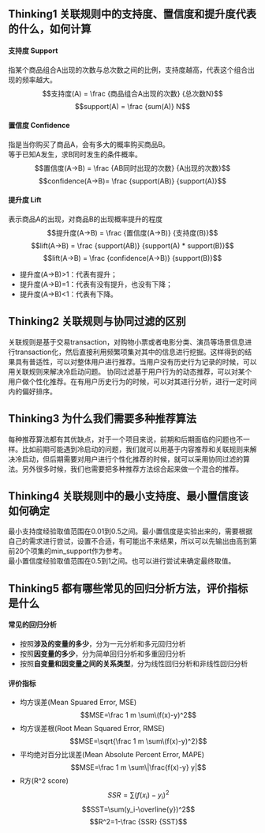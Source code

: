 ## Thinking1	关联规则中的支持度、置信度和提升度代表的什么，如何计算
#### 支持度 Support
指某个商品组合A出现的次数与总次数之间的比例，支持度越高，代表这个组合出现的频率越大。  
$$支持度(A) = \frac {商品组合A出现的次数} {总次数N}$$
$$support(A) = \frac {sum(A)} N$$

#### 置信度 Confidence
指是当你购买了商品A，会有多大的概率购买商品B。  
等于已知A发生，求B同时发生的条件概率。  
$$置信度(A→B) = \frac {AB同时出现的次数} {A出现的次数}$$
$$confidence(A→B)= \frac {support(AB)} {support(A)}$$

#### 提升度 Lift
表示商品A的出现，对商品B的出现概率提升的程度  
$$提升度(A→B) = \frac {置信度(A→B)} {支持度(B)}$$
$$lift(A→B) = \frac {support(AB)} {support(A) * support(B)}$$
$$lift(A→B) = \frac {confidence(A→B)} {support(B)}$$
- 提升度(A→B)>1：代表有提升；
- 提升度(A→B)=1：代表有没有提升，也没有下降；
- 提升度(A→B)<1：代表有下降。

## Thinking2	关联规则与协同过滤的区别
关联规则是基于交易transaction，对购物小票或者电影分类、演员等场景信息进行transaction化，然后直接利用频繁项集对其中的信息进行挖掘。这样得到的结果具有普适性，可以对整体用户进行推荐。当用户没有历史行为记录的时候，可以用关联规则来解决冷启动问题。
协同过滤基于用户行为的动态推荐，可以对某个用户做个性化推荐。在有用户历史行为的时候，可以对其进行分析，进行一定时间内的偏好排序。

## Thinking3	为什么我们需要多种推荐算法
每种推荐算法都有其优缺点，对于一个项目来说，前期和后期面临的问题也不一样。比如前期可能遇到冷启动的问题，我们就可以用基于内容推荐和关联规则来解决冷启动，但后期需要对用户进行个性化推荐的时候，就可以采用协同过滤的算法。另外很多时候，我们也需要把多种推荐方法综合起来做一个混合的推荐。

## Thinking4	关联规则中的最小支持度、最小置信度该如何确定
最小支持度经验取值范围在0.01到0.5之间。最小置信度是实验出来的，需要根据自己的需求进行尝试，设置不合适，有可能出不来结果，所以可以先输出由高到第前20个项集的min_support作为参考。  
最小置信度经验取值范围在0.5到1之间。也可以进行尝试来确定最终取值。

## Thinking5	都有哪些常见的回归分析方法，评价指标是什么
#### 常见的回归分析
- 按照**涉及的变量的多少**，分为一元分析和多元回归分析
- 按照**因变量的多少**，分为简单回归分析和多重回归分析
- 按照**自变量和因变量之间的关系类型**，分为线性回归分析和非线性回归分析
#### 评价指标
- 均方误差(Mean Spuared Error, MSE)
$$MSE=\frac 1 m \sum\(f(x)-y)^2$$
- 均方误差根(Root Mean Squared Error, RMSE) 
$$MSE=\sqrt{\frac 1 m \sum\(f(x)-y)^2}$$
- 平均绝对百分比误差(Mean Absolute Percent Error, MAPE)
$$MSE=\frac 1 m \sum\|\frac{f(x)-y} y|$$
- R方(R^2 score) 
$$SSR=\sum(f(x_i)-y_i)^2$$
$$SST=\sum(y_i-\overline{y})^2$$
$$R^2=1-\frac {SSR} {SST}$$


